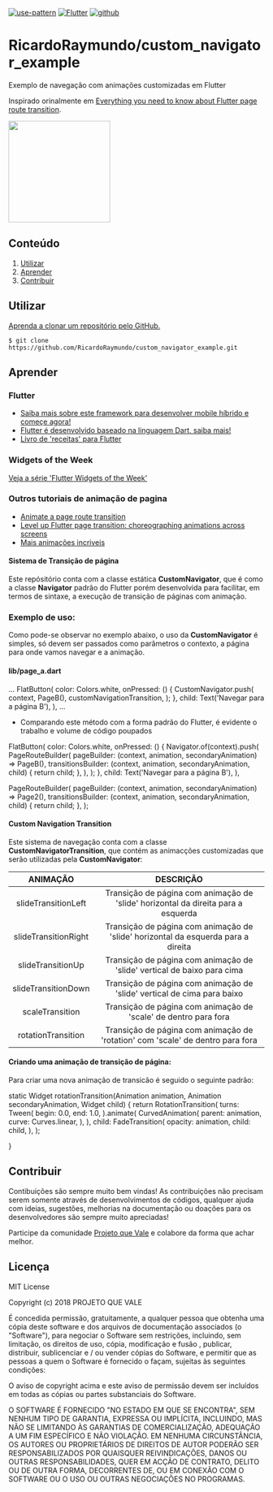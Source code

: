 [![use-pattern][use-pattern-badge-url]][use-pattern-url]
[![Flutter][flutter-badge-url]][flutter-url]
[![github][github-badge-url]][github-url]


# RicardoRaymundo/custom_navigator_example
Exemplo de navegação com animações customizadas em Flutter

Inspirado orinalmente em [Everything you need to know about Flutter page route transition](https://medium.com/flutter-community/everything-you-need-to-know-about-flutter-page-route-transition-9ef5c1b32823).

<img src="https://media.giphy.com/media/IdTUMYqdGWz3Bn4zht/giphy.gif" width="200">

## Conteúdo
1. [Utilizar](#utilizar)
2. [Aprender](#aprender)
3. [Contribuir](#contribuir)

## Utilizar

[Aprenda a clonar um repositório pelo GitHub.](https://help.github.com/en/articles/cloning-a-repository)

```
$ git clone https://github.com/RicardoRaymundo/custom_navigator_example.git
```

## Aprender

### Flutter
- [Saiba mais sobre este framework para desenvolver mobile híbrido e começe agora!](https://flutter.dev/?gclid=Cj0KCQjwuZDtBRDvARIsAPXFx3B2TfM0D6BfUhMiNEtwoNnPRSGntBKR4lQy2RKASKZ6NePDKlCqoeUaAmpzEALw_wcB)
- [Flutter é desenvolvido baseado na linguagem Dart, saiba mais!](https://dart.dev/)
- [Livro de 'receitas' para Flutter](https://flutter.dev/docs/cookbook)

### Widgets of the Week
[Veja a série 'Flutter Widgets of the Week'](https://www.youtube.com/watch?v=b_sQ9bMltGU&list=PLjxrf2q8roU23XGwz3Km7sQZFTdB996iG)

### Outros tutoriais de animação de pagina
 - [Animate a page route transition]()
 - [Level up Flutter page transition: choreographing animations across screens](https://uxdesign.cc/level-up-flutter-page-transition-choreographing-animations-across-screens-efb5ea105fca)
 - [Mais animações incriveis](https://flutterawesome.com/tag/animation/)
 
#### Sistema de Transição de página
Este repósitório conta com a classe estática **CustomNavigator**, que é como a classe **Navigator** padrão do Flutter porém desenvolvida para facilitar, em termos de sintaxe, a execução de transição de páginas com animação. 
 
### Exemplo de uso:
Como pode-se observar no exemplo abaixo, o uso da **CustomNavigator** é simples, só devem ser passados como parâmetros o contexto, a página para onde vamos navegar e a animação.

#### lib/page_a.dart

...
FlatButton(
              color: Colors.white,
              onPressed: () {
                CustomNavigator.push(
                  context,
                  PageB(),
                  customNavigationTransition,
                );
              },
              child: Text('Navegar para a página B'),
            ),
...


- Comparando este método com a forma padrão do Flutter, é evidente o trabalho e volume de código poupados


FlatButton(
              color: Colors.white,
              onPressed: () {
                Navigator.of(context).push(
                PageRouteBuilder(
                    pageBuilder: (context, animation, secondaryAnimation) => PageB(),
                    transitionsBuilder: (context, animation, secondaryAnimation, child) {
                      return child;
                    },
                  ),
                );
              },
              child: Text('Navegar para a página B'),
            ),

PageRouteBuilder(
    pageBuilder: (context, animation, secondaryAnimation) => Page2(),
    transitionsBuilder: (context, animation, secondaryAnimation, child) {
      return child;
    },
  );


#### Custom Navigation Transition
Este sistema de navegação conta com a classe **CustomNavigatorTransition**, que contém as animacções customizadas que serão utilizadas pela **CustomNavigator**:

|       ANIMAÇÃO       |                                     DESCRIÇÃO                                     |
|:--------------------:|:---------------------------------------------------------------------------------:|
| slideTransitionLeft  | Transição de página com animação de 'slide' horizontal da direita para a esquerda |
| slideTransitionRight | Transição de página com animação de 'slide' horizontal da esquerda para a direita |
| slideTransitionUp    | Transição de página com animação de 'slide' vertical de baixo para cima           |
| slideTransitionDown  | Transição de página com animação de 'slide' vertical de cima para baixo           |
| scaleTransition      | Transição de página com animação de 'scale' de dentro para fora                   |
| rotationTransition   | Transição de página com animação de 'rotation' com 'scale' de dentro para fora    |

#### Criando uma animação de transição de página:
Para criar uma nova animação de transicão é seguido o seguinte padrão:


static Widget rotationTransition(Animation<double> animation, Animation<double> secondaryAnimation, Widget child) {
    return RotationTransition(
      turns: Tween<double>(
        begin: 0.0,
        end: 1.0,
      ).animate(
        CurvedAnimation(
          parent: animation,
          curve: Curves.linear,
        ),
      ),
      child: FadeTransition(
        opacity: animation,
        child: child,
      ),
    );

  }


## Contribuir
Contibuições são sempre muito bem vindas! As contribuições não precisam serem somente através de desenvolvimentos de códigos, qualquer ajuda com ideias, sugestões, melhorias na documentação ou doações para os desenvolvedores são sempre muito apreciadas! 

Participe da comunidade [Projeto que Vale](http://www.projetoquevale.com.br) e colabore da forma que achar melhor.


## Licença
MIT License

Copyright (c) 2018 PROJETO QUE VALE

É concedida permissão, gratuitamente, a qualquer pessoa que obtenha uma cópia deste software e dos arquivos de documentação associados (o "Software"), para negociar o Software sem restrições, incluindo, sem limitação, os direitos de uso, cópia, modificação e fusão , publicar, distribuir, sublicenciar e / ou vender cópias do Software, e permitir que as pessoas a quem o Software é fornecido o façam, sujeitas às seguintes condições:

O aviso de copyright acima e este aviso de permissão devem ser incluídos em todas as cópias ou partes substanciais do Software.

O SOFTWARE É FORNECIDO "NO ESTADO EM QUE SE ENCONTRA", SEM NENHUM TIPO DE GARANTIA, EXPRESSA OU IMPLÍCITA, INCLUINDO, MAS NÃO SE LIMITANDO ÀS GARANTIAS DE COMERCIALIZAÇÃO, ADEQUAÇÃO A UM FIM ESPECÍFICO E NÃO VIOLAÇÃO. EM NENHUMA CIRCUNSTÂNCIA, OS AUTORES OU PROPRIETÁRIOS DE DIREITOS DE AUTOR PODERÃO SER RESPONSABILIZADOS POR QUAISQUER REIVINDICAÇÕES, DANOS OU OUTRAS RESPONSABILIDADES, QUER EM ACÇÃO DE CONTRATO, DELITO OU DE OUTRA FORMA, DECORRENTES DE, OU EM CONEXÃO COM O SOFTWARE OU O USO OU OUTRAS NEGOCIAÇÕES NO PROGRAMAS.



[use-pattern-badge-url]: https://img.shields.io/badge/Padrão-USE-orange.svg
[use-pattern-url]: http://www.use-pattern.com/@use-pattern/grid-layout

[flutter-badge-url]: https://img.shields.io/badge/Flutter-1.9.1-blue
[flutter-url]: https://flutter.dev

[github-badge-url]: https://img.shields.io/badge/github-download-brightgreen.svg
[github-url]: https://www.npmjs.com/package/@use-patternt/grid-layout


